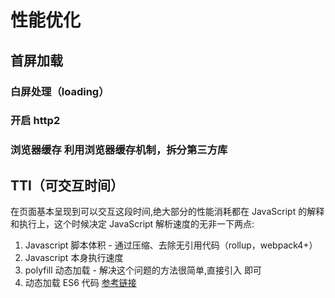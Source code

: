 # 性能优化

## 首屏加载

### 白屏处理（loading）

### 开启 http2

### 浏览器缓存 利用浏览器缓存机制，拆分第三方库

## TTI（可交互时间）

在页面基本呈现到可以交互这段时间,绝大部分的性能消耗都在 JavaScript 的解释和执行上，这个时候决定 JavaScript 解析速度的无非一下两点:

1. Javascript 脚本体积 - 通过压缩、去除无引用代码（rollup，webpack4+）
2. Javascript 本身执行速度
3. polyfill 动态加载 - 解决这个问题的方法很简单,直接引入 <script src="https://cdn.polyfill.io/v2/polyfill.min.js"></script> 即可
4. 动态加载 ES6 代码 [参考链接](https://juejin.im/entry/5a0111e76fb9a0451f305761)

